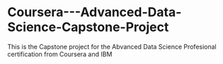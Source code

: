 # Coursera---Advanced-Data-Science-Capstone-Project
This is the Capstone project for the Abvanced Data Science Profesional certification from Coursera and IBM

